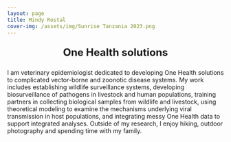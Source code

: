 ```yaml
---
layout: page
title: Mindy Rostal
cover-img: /assets/img/Sunrise Tanzania 2023.png
---
```


<p style="text-align: center; font-size: 24px; font-weight: bold;">One Health solutions</p>

I am veterinary epidemiologist dedicated to developing One Health solutions to complicated vector-borne and zoonotic disease systems. My work includes establishing wildlife surveillance systems, developing biosurveillance of pathogens in livestock and human populations, training partners in collecting biological samples from wildlife and livestock, using theoretical modeling to examine the mechanisms underlying viral transmission in host populations, and integrating messy One Health data to support integrated analyses. Outside of my research, I enjoy hiking, outdoor photography and spending time with my family.

